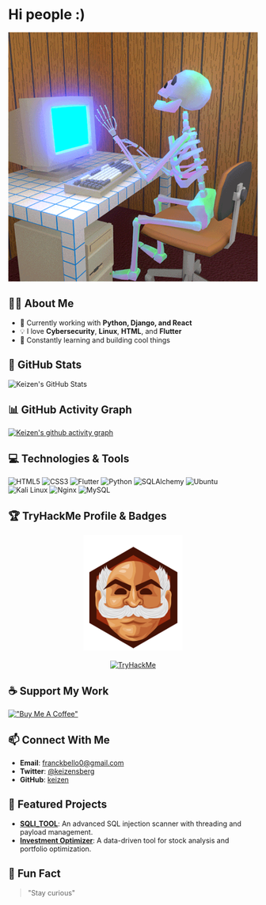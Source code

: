 # Hi people :)

![Skull GIF](./media/kbskull.gif)

## 👨‍💻 About Me
- 🔭 Currently working with **Python, Django, and React**
- 💡 I love **Cybersecurity**, **Linux**, **HTML**, and **Flutter**
- 🌱 Constantly learning and building cool things

## 🌟 GitHub Stats
![Keizen's GitHub Stats](https://github-readme-stats.vercel.app/api?username=keizenx&show_icons=true&theme=radical)

## 📊 GitHub Activity Graph
[![Keizen's github activity graph](https://github-readme-activity-graph.vercel.app/graph?username=keizenx&theme=dracula)](https://github.com/ashutosh00710/github-readme-activity-graph)

## 💻 Technologies & Tools
![HTML5](https://img.shields.io/badge/-HTML5-E34F26?style=flat-square&logo=html5&logoColor=white)
![CSS3](https://img.shields.io/badge/-CSS3-1572B6?style=flat-square&logo=css3)
![Flutter](https://img.shields.io/badge/-Flutter-02569B?style=flat-square&logo=flutter)
![Python](https://img.shields.io/badge/-Python-3776AB?style=flat-square&logo=python&logoColor=white)
![SQLAlchemy](https://img.shields.io/badge/-SQLAlchemy-FCA121?style=flat-square&logo=sqlalchemy&logoColor=white)
![Ubuntu](https://img.shields.io/badge/-Ubuntu-E95420?style=flat-square&logo=ubuntu&logoColor=white)
![Kali Linux](https://img.shields.io/badge/-Kali%20Linux-557C94?style=flat-square&logo=kali-linux&logoColor=white)
![Nginx](https://img.shields.io/badge/-Nginx-009639?style=flat-square&logo=nginx&logoColor=white) 
![MySQL](https://img.shields.io/badge/-MySQL-4479A1?style=flat-square&logo=mysql&logoColor=white)

## 🏆 TryHackMe Profile & Badges
<div align="center">
  <img src="./assets/mrrobbot.svg" alt="Mr Robot Badge" width="200"/>
  <br><br>
  <a href="https://tryhackme.com/p/Keizen">
    <img src="https://tryhackme-badges.s3.amazonaws.com/Keizen.png" alt="TryHackMe">
  </a>
</div>

## ☕ Support My Work
[!["Buy Me A Coffee"](https://img.shields.io/badge/Buy%20Me%20A%20Coffee-FFDD00?style=flat-square&logo=buy-me-a-coffee&logoColor=black)](https://www.buymeacoffee.com/keizen)

## 📫 Connect With Me
- **Email**: [franckbello0@gmail.com](mailto:franckbello0@gmail.com)
- **Twitter**: [@keizensberg](https://x.com/keizensberg)
- **GitHub**: [keizen](https://github.com/keizenx)

## 🌟 Featured Projects
- [**SQLI_TOOL**](https://github.com/keizenx/SQLI_TOOL): An advanced SQL injection scanner with threading and payload management.  
- [**Investment Optimizer**](https://github.com/keizenx/investment-optimizer): A data-driven tool for stock analysis and portfolio optimization.

## 🚀 Fun Fact
> "Stay curious"
